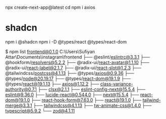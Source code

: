 npx create-next-app@latest <app-name>
cd <app-name>
npm i axios

# shadcn

npm i @shadcn
npm i -D @types/react @types/react-dom

$ npm list
frontend@0.1.0 C:\Users\Sufiyan Attar\Documents\instagram\frontend
├── @eslint/eslintrc@3.3.1
├── @hookform/resolvers@5.2.2
├── @radix-ui/react-avatar@1.1.10
├── @radix-ui/react-label@2.1.7
├── @radix-ui/react-slot@1.2.3
├── @tailwindcss/postcss@4.1.13
├── @types/axios@0.9.36
├── @types/node@20.19.17
├── @types/react-dom@19.1.9
├── @types/react@19.1.13
├── axios@1.12.2
├── class-variance-authority@0.7.1
├── clsx@2.1.1
├── eslint-config-next@15.5.4
├── eslint@9.36.0
├── lucide-react@0.544.0
├── next@15.5.4
├── react-dom@19.1.0
├── react-hook-form@7.63.0
├── react@19.1.0
├── tailwind-merge@3.3.1
├── tailwindcss@4.1.13
├── tw-animate-css@1.4.0
├── typescript@5.9.2
└── zod@4.1.11
